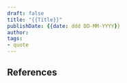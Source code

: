 ```yaml
---
draft: false
title: "{{Title}}"
publishDate: {{date: ddd DD-MM-YYYY}}
author: 
tags: 
- quote
---
```




## References

